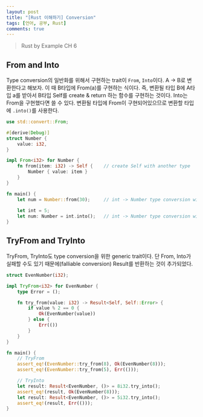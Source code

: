 ```yaml
---
layout: post
title: "[Rust 이해하기] Conversion"
tags: [언어, 공부, Rust]
comments: true
---
```


> Rust by Example CH 6  

## From and Into  
Type conversion의 일반화를 위해서 구현하는 trait이 `From`, `Into`이다. A -> B로 변환한다고 해보자. 이 때 B타입에 From(a)를 구현하는 식이다. 즉, 변환될 타입 B에 A타입 a를 받아서 B타입 Self를 create & return 하는 함수를 구현하는 것이다. Into는 From을 구현했다면 쓸 수 있다. 변환될 타입에 From이 구현되어있으므로 변환할 타입에 `.into()`를 사용한다.  
~~~rust  
use std::convert::From;

#[derive(Debug)]
struct Number {
    value: i32,
}

impl From<i32> for Number {
    fn from(item: i32) -> Self {    // create Self with another type
        Number { value: item }
    }
}

fn main() {
    let num = Number::from(30);     // int -> Number type conversion with From
    
    let int = 5;
    let num: Number = int.into();   // int -> Number type conversion with Into
}
~~~

## TryFrom and TryInto  
TryFrom, TryInto도 type conversion을 위한 generic trait이다. 단 From, Into가 실패할 수도 있기 때문에(falliable conversion) Result를 반환하는 것이 추가되었다.  
~~~rust
struct EvenNumber(i32);

impl TryFrom<i32> for EvenNumber {
    type Error = ();

    fn try_from(value: i32) -> Result<Self, Self::Error> {
        if value % 2 == 0 {
            Ok(EvenNumber(value))
        } else {
            Err(())
        }
    }
}

fn main() {
    // TryFrom
    assert_eq!(EvenNumber::try_from(8), Ok(EvenNumber(8)));
    assert_eq!(EvenNumber::try_from(5), Err(()));

    // TryInto
    let result: Result<EvenNumber, ()> = 8i32.try_into();
    assert_eq!(result, Ok(EvenNumber(8)));
    let result: Result<EvenNumber, ()> = 5i32.try_into();
    assert_eq!(result, Err(()));
}
~~~
